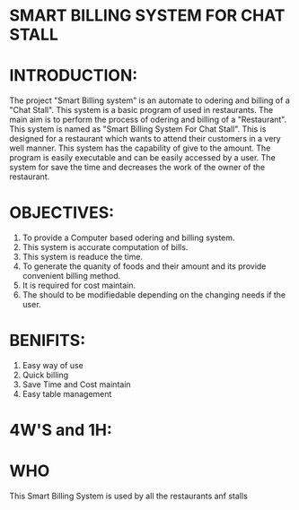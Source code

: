 # SMART BILLING SYSTEM FOR CHAT STALL
# INTRODUCTION:
The project "Smart Billing system" is an automate to odering and billing of a "Chat Stall". This system is a basic program of used in restaurants. The main aim is to perform the process of odering and billing of a "Restaurant". This system is named as "Smart Billing System For Chat Stall". This is designed for a restaurant which wants to attend their customers in a very well manner. This 
system has the capability of give to the amount. The program is easily executable and can be easily accessed by a user. The system for save the time and decreases the work of the owner of the restaurant.

# OBJECTIVES:
1) To provide a Computer based odering and billing system.
2) This system is accurate computation of bills. 
3) This system is readuce the time. 
4) To generate the quanity of foods and their amount and its provide convenient billing method.
5) It is required for cost maintain.
6) The should to be modifiedable depending on the changing needs if the user. 

# BENIFITS:
1) Easy way of use
2) Quick billing
3) Save Time and Cost maintain
4) Easy table management

# 4W'S and 1H:
# WHO
This Smart Billing System is used by all the restaurants anf stalls 
